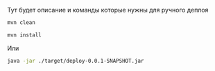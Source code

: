 Тут будет описание и команды которые нужны для ручного деплоя
````bash
mvn clean
````

````bash
mvn install
````

Или

````bash
java -jar ./target/deploy-0.0.1-SNAPSHOT.jar
````
